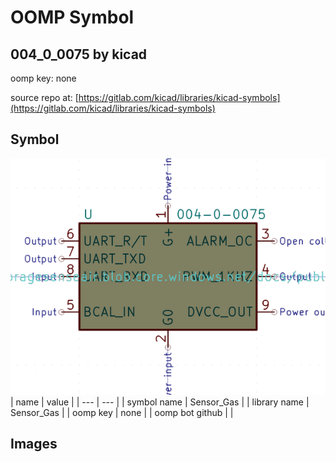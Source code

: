# OOMP Symbol  
## 004_0_0075  by kicad  
  
oomp key: none  
  
source repo at: [https://gitlab.com/kicad/libraries/kicad-symbols](https://gitlab.com/kicad/libraries/kicad-symbols)  
## Symbol  
  
[![working.png](working_600.png)](working.png)  
| name | value | 
| --- | --- | 
| symbol name | Sensor_Gas | 
| library name | Sensor_Gas | 
| oomp key | none | 
| oomp bot github |  | 
## Images  
